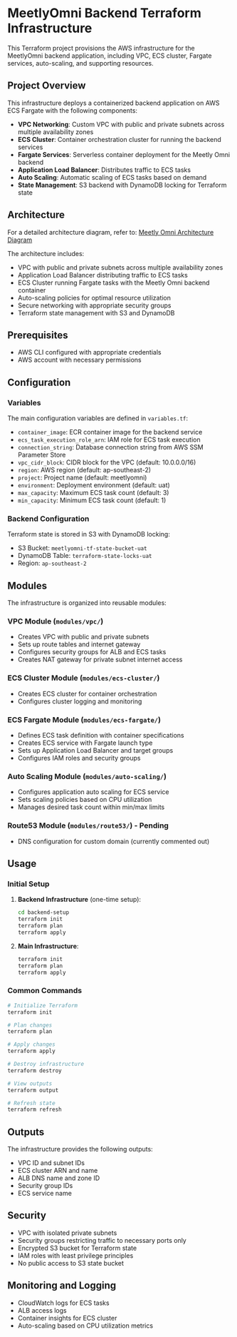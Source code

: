 # MeetlyOmni Backend Terraform Infrastructure

This Terraform project provisions the AWS infrastructure for the MeetlyOmni backend application, including VPC, ECS cluster, Fargate services, auto-scaling, and supporting resources.

## Project Overview

This infrastructure deploys a containerized backend application on AWS ECS Fargate with the following components:

- **VPC Networking**: Custom VPC with public and private subnets across multiple availability zones
- **ECS Cluster**: Container orchestration cluster for running the backend services
- **Fargate Services**: Serverless container deployment for the Meetly Omni backend
- **Application Load Balancer**: Distributes traffic to ECS tasks
- **Auto Scaling**: Automatic scaling of ECS tasks based on demand
- **State Management**: S3 backend with DynamoDB locking for Terraform state

## Architecture

For a detailed architecture diagram, refer to:
[Meetly Omni Architecture Diagram](https://viewer.diagrams.net/?tags=%7B%7D&lightbox=1&highlight=0000ff&layers=1&nav=1&title=meetlyomni-architecture-dev.drawio&dark=auto#Uhttps%3A%2F%2Fraw.githubusercontent.com%2Fgeekcu%2Fdesign-drawing%2Fmaster%2Fmeetlyomni-architecture-dev.drawio)

The architecture includes:
- VPC with public and private subnets across multiple availability zones
- Application Load Balancer distributing traffic to ECS tasks
- ECS Cluster running Fargate tasks with the Meetly Omni backend container
- Auto-scaling policies for optimal resource utilization
- Secure networking with appropriate security groups
- Terraform state management with S3 and DynamoDB

## Prerequisites

- AWS CLI configured with appropriate credentials
- AWS account with necessary permissions

## Configuration

### Variables

The main configuration variables are defined in `variables.tf`:

- `container_image`: ECR container image for the backend service
- `ecs_task_execution_role_arn`: IAM role for ECS task execution
- `connection_string`: Database connection string from AWS SSM Parameter Store
- `vpc_cidr_block`: CIDR block for the VPC (default: 10.0.0.0/16)
- `region`: AWS region (default: ap-southeast-2)
- `project`: Project name (default: meetlyomni)
- `environment`: Deployment environment (default: uat)
- `max_capacity`: Maximum ECS task count (default: 3)
- `min_capacity`: Minimum ECS task count (default: 1)

### Backend Configuration

Terraform state is stored in S3 with DynamoDB locking:
- S3 Bucket: `meetlyomni-tf-state-bucket-uat`
- DynamoDB Table: `terraform-state-locks-uat`
- Region: `ap-southeast-2`

## Modules

The infrastructure is organized into reusable modules:

### VPC Module (`modules/vpc/`)
- Creates VPC with public and private subnets
- Sets up route tables and internet gateway
- Configures security groups for ALB and ECS tasks
- Creates NAT gateway for private subnet internet access

### ECS Cluster Module (`modules/ecs-cluster/`)
- Creates ECS cluster for container orchestration
- Configures cluster logging and monitoring

### ECS Fargate Module (`modules/ecs-fargate/`)
- Defines ECS task definition with container specifications
- Creates ECS service with Fargate launch type
- Sets up Application Load Balancer and target groups
- Configures IAM roles and security groups

### Auto Scaling Module (`modules/auto-scaling/`)
- Configures application auto scaling for ECS service
- Sets scaling policies based on CPU utilization
- Manages desired task count within min/max limits

### Route53 Module (`modules/route53/`) - Pending
- DNS configuration for custom domain (currently commented out)

## Usage

### Initial Setup

1. **Backend Infrastructure** (one-time setup):
   ```bash
   cd backend-setup
   terraform init
   terraform plan
   terraform apply
   ```

2. **Main Infrastructure**:
   ```bash
   terraform init
   terraform plan
   terraform apply
   ```

### Common Commands

```bash
# Initialize Terraform
terraform init

# Plan changes
terraform plan

# Apply changes
terraform apply

# Destroy infrastructure
terraform destroy

# View outputs
terraform output

# Refresh state
terraform refresh
```

## Outputs

The infrastructure provides the following outputs:

- VPC ID and subnet IDs
- ECS cluster ARN and name
- ALB DNS name and zone ID
- Security group IDs
- ECS service name

## Security

- VPC with isolated private subnets
- Security groups restricting traffic to necessary ports only
- Encrypted S3 bucket for Terraform state
- IAM roles with least privilege principles
- No public access to S3 state bucket

## Monitoring and Logging

- CloudWatch logs for ECS tasks
- ALB access logs
- Container insights for ECS cluster
- Auto-scaling based on CPU utilization metrics
